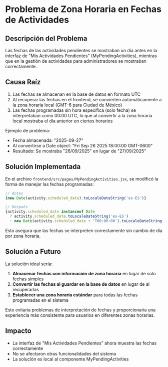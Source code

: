 # Problema de Zona Horaria en Fechas de Actividades

## Descripción del Problema

Las fechas de las actividades pendientes se mostraban un día antes en la interfaz de "Mis Actividades Pendientes" (MyPendingActivities), mientras que en la gestión de actividades para administradores se mostraban correctamente.

## Causa Raíz

1. Las fechas se almacenan en la base de datos en formato UTC
2. Al recuperar las fechas en el frontend, se convierten automáticamente a la zona horaria local (GMT-6 para Ciudad de México)
3. Las fechas programadas sin hora específica (solo fecha) se interpretaban como 00:00 UTC, lo que al convertir a la zona horaria local mostraba el día anterior en ciertos horarios

Ejemplo de problema:
- Fecha almacenada: "2025-09-27" 
- Al convertirse a Date object: "Fri Sep 26 2025 18:00:00 GMT-0600"
- Resultado: Se mostraba "26/09/2025" en lugar de "27/09/2025"

## Solución Implementada

En el archivo `frontend/src/pages/MyPendingActivities.jsx`, se modificó la forma de manejar las fechas programadas:

```javascript
// Antes
{new Date(activity.scheduled_date).toLocaleDateString('es-ES')}

// Después
{activity.scheduled_date instanceof Date 
  ? activity.scheduled_date.toLocaleDateString('es-ES')
  : new Date(activity.scheduled_date + 'T00:00:00').toLocaleDateString('es-ES')}
```

Esto asegura que las fechas se interpreten correctamente sin cambio de día por zona horaria.

## Solución a Futuro

La solución ideal sería:

1. **Almacenar fechas con información de zona horaria** en lugar de solo fechas simples
2. **Convertir las fechas al guardar en la base de datos** en lugar de al recuperarlas
3. **Establecer una zona horaria estándar** para todas las fechas programadas en el sistema

Esto evitaría problemas de interpretación de fechas y proporcionaría una experiencia más consistente para usuarios en diferentes zonas horarias.

## Impacto

- La interfaz de "Mis Actividades Pendientes" ahora muestra las fechas correctamente
- No se afectaron otras funcionalidades del sistema
- La solución es local al componente MyPendingActivities